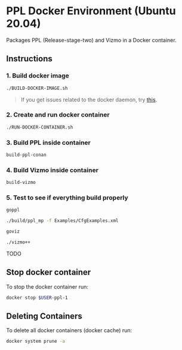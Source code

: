 # PPL Docker Environment (Ubuntu 20.04)
Packages PPL (Release-stage-two) and Vizmo in a Docker container.

## Instructions
### 1. Build docker image

```sh
./BUILD-DOCKER-IMAGE.sh
```

> If you get issues related to the docker daemon, try [this](https://medium.com/@praveenadoni4456/error-got-permission-denied-while-trying-to-connect-to-the-docker-daemon-socket-at-e68bfab8146a).

### 2. Create and run docker container

```sh
./RUN-DOCKER-CONTAINER.sh
```

### 3. Build PPL inside container

```sh
build-ppl-conan
```

### 4. Build Vizmo inside container

```sh
build-vizmo
```

### 5. Test to see if everything build properly

```sh
goppl
```

```sh
./build/ppl_mp -f Examples/CfgExamples.xml
```

```sh
goviz
```

```sh
./vizmo++
```
TODO

## Stop docker container

To stop the docker container run:

```sh
docker stop $USER-ppl-1
```

## Deleting Containers

To delete all docker containers (docker cache) run:

```sh
docker system prune -a
```
